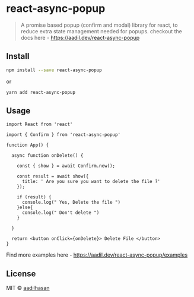 # react-async-popup

> A promise based popup (confirm and modal) library for react, to reduce extra state management needed for popups. checkout the docs here - https://aadil.dev/react-async-popup

## Install

```bash
npm install --save react-async-popup
```

or

```bash
yarn add react-async-popup
```

## Usage

```tsx
import React from 'react'

import { Confirm } from 'react-async-popup'

function App() {

  async function onDelete() {

    const { show } = await Confirm.new();

    const result = await show({
      title: ' Are you sure you want to delete the file ?'
    });

    if (result) {
      console.log(" Yes, Delete the file ")
    }else{
      console.log(" Don't delete ")
    }

  }

  return <button onClick={onDelete}> Delete File </button>
}
```
Find more examples here - https://aadil.dev/react-async-popup/examples

## License

MIT © [aadilhasan](https://github.com/aadilhasan)
